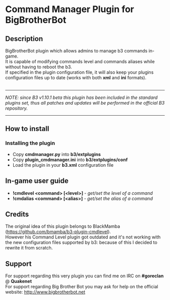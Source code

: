 Command Manager Plugin for BigBrotherBot
========================================

## Description

BigBrotherBot plugin which allows admins to manage b3 commands in-game.<br />
It is capable of modifying commands level and commands aliases while without having to reboot the b3.<br/>
If specified in the plugin configuration file, it will also keep your plugins configuration files up to date (works with both **xml** and **ini** formats).<br /><br />

******
*NOTE: since B3 v1.10.1 beta this plugin has been included in the standard plugins set, thus all patches and updates will be performed in the official B3 repository.*
******

## How to install

### Installing the plugin

* Copy **cmdmanager.py** into **b3/extplugins**
* Copy **plugin_cmdmanager.ini** into **b3/extplugins/conf**
* Load the plugin in your **b3.xml** configuration file

## In-game user guide

* **!cmdlevel &lt;command&gt; [&lt;level&gt;]** - *get/set the level of a command*
* **!cmdalias &lt;command&gt; [&lt;alias&gt;]** - *get/set the alias of a command*

## Credits

The original idea of this plugin belongs to BlackMamba (https://github.com/bmamba/b3-plugin-cmdlevel).<br />
However his Command Level plugin got outdated and it's not working with the new configuration files supported by b3: because of this I decided to rewrite it from scratch.

## Support

For support regarding this very plugin you can find me on IRC on **#goreclan** @ **Quakenet**<br>
For support regarding Big Brother Bot you may ask for help on the official website: http://www.bigbrotherbot.net
